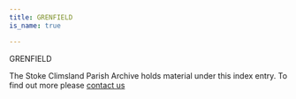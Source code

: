 ```yaml
---
title: GRENFIELD
is_name: true

---
```


GRENFIELD


The Stoke Climsland Parish Archive holds material under this index entry. To find out more please [contact us](/contact/)
